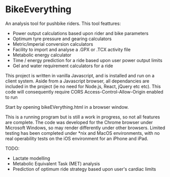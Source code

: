 # BikeEverything
An analysis tool for pushbike riders.  This tool feattures:
- Power output calculations based upon rider and bike parameters
- Optimum tyre pressure and gearing calculators
- Metric/imperial conversion calculators
- Facility to import and analyse a .GPX or .TCX activity file
- Metabolic energy calculator
- Time / energy prediction for a ride based upon user power output limits
- Gel and water requirement calculators for a ride

This project is written in vanilla Javascript, and is installed and run on a client system. Aside from a Javascript browser, all dependancies are included in the project (ie no need for Node.js, React, jQuery etc etc). This code will consequently require CORS Access-Control-Allow-Origin enabled to run

Start by opening bikeEVerything.html in a browser window.

This is a running program but is still a work in progress, so not all features are complete. The code was developed for the Chrome browser under Microsoft Windows, so may render differently under other browsers. Limited testing has been completed under *nix and MacOS environments, with no real operability tests on the iOS environment for an iPhone and iPad.

TODO:
- Lactate modelling
- Metabolic Equivalent Task (MET) analysis
- Prediction of optimum ride strategy based upon user's cardiac limits
  
